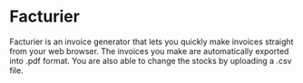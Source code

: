 Facturier
=========

Facturier is an invoice generator that lets you quickly make invoices straight from your web browser. The invoices you make are automatically exported into .pdf format. You are also able to change the stocks by uploading a .csv file.
